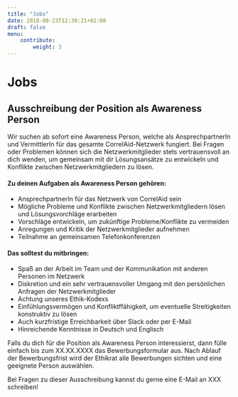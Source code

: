 ```yaml
---
title: "Jobs"
date: 2018-08-23T12:38:21+02:00
draft: false
menu: 
    contribute:
        weight: 3
---
```


# Jobs


## Ausschreibung der Position als Awareness Person

Wir suchen ab sofort eine Awareness Person, welche als AnsprechpartnerIn und VermittlerIn für das gesamte CorrelAid-Netzwerk fungiert. Bei Fragen oder Problemen können sich die Netzwerkmitglieder stets vertrauensvoll an dich wenden, um gemeinsam mit dir Lösungsansätze zu entwickeln und Konflikte zwischen Netzwerkmitgliedern zu lösen.

#### Zu deinen Aufgaben als Awareness Person gehören:

- AnsprechpartnerIn für das Netzwerk von CorrelAid sein
- Mögliche Probleme und Konflikte zwischen Netzwerkmitgliedern lösen und Lösungsvorchläge erarbeiten
- Vorschläge entwickeln, um zukünftige Probleme/Konflikte zu vermeiden
- Anregungen und Kritik der Netzwerkmitglieder aufnehmen
- Teilnahme an gemeinsamen Telefonkonferenzen

#### Das solltest du mitbringen:

- Spaß an der Arbeit im Team und der Kommunikation mit anderen Personen im Netzwerk
- Diskretion und ein sehr vertrauensvoller Umgang mit den persönlichen Anfragen der Netzwerkmitglieder
- Achtung unseres Ethik-Kodexs
- Einfühlungsvermögen und Konfliktffähigkeit, um eventuelle Streitigkeiten konstruktiv zu lösen
- Auch kurzfristige Erreichbarkeit über Slack oder per E-Mail
- Hinreichende Kenntnisse in Deutsch und Englisch

Falls du dich für die Position als Awareness Person interessierst, dann fülle einfach bis zum XX.XX.XXXX das Bewerbungsformular aus. Nach Ablauf der Bewerbungsfrist wird der Ethikrat alle Bewerbungen sichten und eine geeignete Person auswählen.

Bei Fragen zu dieser Ausschreibung kannst du gerne eine E-Mail an XXX schreiben!
